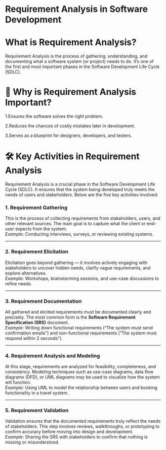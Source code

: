 # Requirement Analysis in Software Development

# What is Requirement Analysis?
Requirement Analysis is the process of gathering, understanding, and documenting what a software system (or project) needs to do. It’s one of the first and most important phases in the Software Development Life Cycle (SDLC).

# 🔑 Why is Requirement Analysis Important?
1.Ensures the software solves the right problem.

2.Reduces the chances of costly mistakes later in development.

3.Serves as a blueprint for designers, developers, and testers.

# 🛠️ Key Activities in Requirement Analysis

Requirement Analysis is a crucial phase in the Software Development Life Cycle (SDLC). It ensures that the system being developed truly meets the needs of users and stakeholders. Below are the five key activities involved:

### 1. Requirement Gathering
This is the process of collecting requirements from stakeholders, users, and other relevant sources. The main goal is to capture what the client or end-user expects from the system.  
*Example:* Conducting interviews, surveys, or reviewing existing systems.

---

### 2. Requirement Elicitation
Elicitation goes beyond gathering — it involves actively engaging with stakeholders to uncover hidden needs, clarify vague requirements, and explore alternatives.  
*Example:* Workshops, brainstorming sessions, and use-case discussions to refine needs.

---

### 3. Requirement Documentation
All gathered and elicited requirements must be documented clearly and precisely. The most common form is the **Software Requirement Specification (SRS)** document.  
*Example:* Writing down functional requirements (“The system must send confirmation emails”) and non-functional requirements (“The system must respond within 2 seconds”).

---

### 4. Requirement Analysis and Modeling
At this stage, requirements are analyzed for feasibility, completeness, and consistency. Modeling techniques such as use-case diagrams, data flow diagrams (DFD), or UML diagrams may be used to visualize how the system will function.  
*Example:* Using UML to model the relationship between users and booking functionality in a travel system.

---

### 5. Requirement Validation
Validation ensures that the documented requirements truly reflect the needs of stakeholders. This step involves reviews, walkthroughs, or prototyping to confirm accuracy before moving into design and development.  
*Example:* Sharing the SRS with stakeholders to confirm that nothing is missing or misunderstood.
